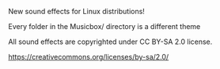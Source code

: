 New sound effects for Linux distributions!

Every folder in the Musicbox/ directory is a different theme

All sound effects are copyrighted under CC BY-SA 2.0 license.

https://creativecommons.org/licenses/by-sa/2.0/
